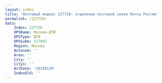 ```yaml
---
layout: index
title: 'Почтовый индекс 127726: отделение почтовой связи Почты России'
permalink: /127726/
data:
    Index: 127726
    OPSName: Москва-ДТИ
    OPSType: ДТИ
    OPSSubm: 127092
    Region: Москва
    Autonom: ''
    Area: ''
    City: ''
    City1: ''
    ActDate: '20150120'
    IndexOld: ''
---
```

